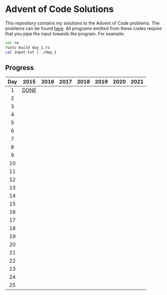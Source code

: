 # Advent of Code Solutions

This repository contains my solutions to the Advent of Code problems. The problems can be found [here](https://adventofcode.com/2015/events). All programs emitted from these codes require that you pipe the input towards the program. For example:

```bash
set +e
rustc build day_1.rs
cat input.txt | ./day_1
```

## Progress

| Day | 2015 | 2016 | 2017 | 2018 | 2019 | 2020 | 2021 |
|:---:|:----:|:----:|:----:|:----:|:----:|:----:|:----:|
|  1  | [DONE](./2015/01.rs) |      |      |      |      |      |      |
|  2  |      |      |      |      |      |      |      |
|  3  |      |      |      |      |      |      |      |
|  4  |      |      |      |      |      |      |      |
|  5  |      |      |      |      |      |      |      |
|  6  |      |      |      |      |      |      |      |
|  7  |      |      |      |      |      |      |      |
|  8  |      |      |      |      |      |      |      |
|  9  |      |      |      |      |      |      |      |
| 10  |      |      |      |      |      |      |      |
| 11  |      |      |      |      |      |      |      |
| 12  |      |      |      |      |      |      |      |
| 13  |      |      |      |      |      |      |      |
| 14  |      |      |      |      |      |      |      |
| 15  |      |      |      |      |      |      |      |
| 16  |      |      |      |      |      |      |      |
| 17  |      |      |      |      |      |      |      |
| 18  |      |      |      |      |      |      |      |
| 19  |      |      |      |      |      |      |      |
| 20  |      |      |      |      |      |      |      |
| 21  |      |      |      |      |      |      |      |
| 22  |      |      |      |      |      |      |      |
| 23  |      |      |      |      |      |      |      |
| 24  |      |      |      |      |      |      |      |
| 25  |      |      |      |      |      |      |      |
